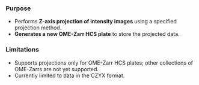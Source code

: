 ### Purpose
- Performs **Z-axis projection of intensity images** using a specified projection method.
- **Generates a new OME-Zarr HCS plate** to store the projected data.

### Limitations
- Supports projections only for OME-Zarr HCS plates; other collections of OME-Zarrs are not yet supported.
- Currently limited to data in the CZYX format.
